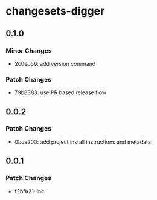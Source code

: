 # changesets-digger

## 0.1.0

### Minor Changes

- 2c0eb56: add version command

### Patch Changes

- 79b8383: use PR based release flow

## 0.0.2

### Patch Changes

- 0bca200: add project install instructions and metadata

## 0.0.1

### Patch Changes

- f2bfb21: init
